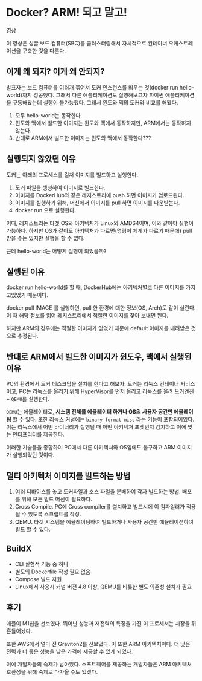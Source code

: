 # Docker? ARM! 되고 말고!

[영상](https://www.youtube.com/watch?v=gQVES0NJ4Bg&list=PL42XJKPNDepZbqM9N11RxL5UY_5PbA_Wo&index=36&ab_channel=TOAST)

이 영상은 싱글 보드 컴퓨터(SBC)를 클러스터링해서 자체적으로 컨테이너 오케스트레이션을 구축한 것을 다룬다.

## 이게 왜 되지? 이게 왜 안되지?

발표자는 보드 컴퓨터를 여러개 묶어서 도커 인스턴스를 띄우는 것(docker run hello-world)까지 성공했다. 그래서 다른 애플리케이션도 실행해보고자 파이썬 애플리케이션을 구동해봤는데 실행이 불가능했다. 그래서 윈도와 맥의 도커와 비교를 해봤다.

1. 모두 hello-world는 동작한다.
2. 윈도와 맥에서 빌드한 이미지는 윈도와 맥에서 동작하지만, ARM에서는 동작하지 않는다.
3. 반대로 ARM에서 빌드한 이미지는 윈도와 맥에서 동작한다???

## 실행되지 않았던 이유

도커는 아래의 프로세스를 걸쳐 이미지를 빌드하고 실행한다.

1. 도커 파일을 생성하여 이미지로 빌드한다.
2. 이미지를 DockerHub와 같은 레지스트리에 push 하면 이미지가 업로드된다.
3. 이미지를 실행하기 위해, 머신에서 이미지를 pull 하면 이미지를 다운받는다.
4. docker run 으로 실행한다.

이때, 레지스트리는 타겟 OS와 아키텍처가 Linux와 AMD64이며, 이와 같아야 실행이 가능하다. 하지만 OS가 같아도 아키텍처가 다르면(명령어 체계가 다르기 때문에) pull 받을 수는 있지만 실행을 할 수 없다.

근데 hello-world는 어떻게 실행이 되었을까?

## 실행된 이유

docker run hello-world를 할 때, DockerHub에는 아키텍처별로 다른 이미지를 가지고있었기 때문이다.

docker pull IMAGE 를 실행하면, pull 한 환경에 대한 정보(OS, Arch)도 같이 실린다. 이 때 해당 정보를 읽어 레지스트리에서 적절한 이미지를 찾아 보내면 된다.

하지만 ARM의 경우에는 적절한 이미지가 없었기 때문에 default 이미지를 내려받은 것으로 추정된다.

## 반대로 ARM에서 빌드한 이미지가 윈도우, 맥에서 실행된 이유

PC의 환경에서 도커 데스크탑을 설치를 한다고 해보자. 도커는 리눅스 컨테이너 서비스이고, PC는 리눅스를 올리기 위해 HyperVisor를 먼저 올리고 리눅스를 올려 도커엔진 + `QEMU`를 실행한다. 

`QEMU`는 에뮬레이터로, **시스템 전체를 에뮬레이터 하거나 OS의 사용자 공간만 에뮬레이팅** 할 수 있다. 또한 리눅스 커널에는 `binary format misc` 라는 기능이 포함되어있다. 이는 리눅스에서 어떤 바이너리가 실행될 때 어떤 아키텍처 포맷인지 감지하고 이에 맞는 인터프리터를 제공한다. 

이러한 기술들을 종합하여 PC에서 다른 아키텍처와 OS임에도 불구하고 ARM 이미지가 실행되었던 것이다.

## 멀티 아키텍처 이미지를 빌드하는 방법

1. 여러 디바이스를 놓고 도커파일과 소스 파일을 분배하여 각자 빌드하는 방법. 배포를 위해 모든 빌드 머신이 필요하다.
2. Cross Compile. PC에 Cross compiler를 설치하고 빌드시에 이 컴파일러가 적용될 수 있도록 스크립트를 작성.
3. QEMU. 타켓 시스템을 에뮬레이팅하여 빌드하거나 사용자 공간만 에뮬레이션하여 빌드 할 수 있다.

## BuildX

- CLI 실험적 기능 중 하나
- 별도의 Dockerfile 작성 필요 없음
- Compose 빌드 지원
- Linux에서 사용시 커널 버전 4.8 이상, QEMU를 비롯한 별도 의존성 설치가 필요

## 후기

애플이 M1칩을 선보였다. 뛰어난 성능과 저전력의 특징을 가진 이 프로세서는 시장을 뒤흔들어놨다.

또한 AWS에서 얼마 전 Graviton2를 선보였다. 이 또한 ARM 아키텍처이다. 더 낮은 전력과 더 좋은 성능을 낮은 가격에 제공할 수 있게 되었다.

이에 개발자들의 숙제가 남아있다. 소프트웨어를 제공하는 개발자들은 ARM 아키텍처 호환성을 위해 숙제로 다가올 수도 있겠다.